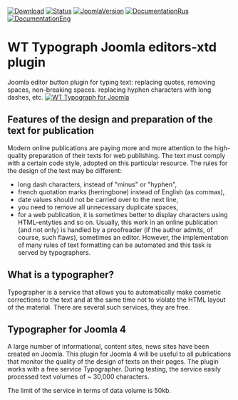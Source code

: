 [![Download](https://img.shields.io/github/release/sergeytolkachyov/WT-Typograph-joomla-editors-xtd-plugin.svg?label=download)](https://web-tolk.ru/en/get.html?element=wttypograph)
[![Status](https://img.shields.io/badge/Status-stable-green.svg)]() [![JoomlaVersion](https://img.shields.io/badge/Joomla-4.0-orange.svg)]() [![DocumentationRus](https://img.shields.io/badge/Documentation-rus-blue.svg)](https://web-tolk.ru/dev/joomla-plugins/wt-typograph.html?utm_source=github) [![DocumentationEng](https://img.shields.io/badge/Documentation-eng-blueviolet.svg)](https://web-tolk.ru/en/dev/joomla-plugins/wt-typograph.html?utm_source=github)

# WT Typograph Joomla editors-xtd plugin
Joomla editor button plugin for typing text: replacing quotes, removing spaces, non-breaking spaces. replacing hyphen characters with long dashes, etc.
[![WT Typograph for Joomla](https://web-tolk.ru/images/development/joomla/plugins/wttypograph-editors-xtd/1-ru.webp)](https://web-tolk.ru/en/dev/joomla-plugins/wt-typograph.html)
## Features of the design and preparation of the text for publication
Modern online publications are paying more and more attention to the high-quality preparation of their texts for web publishing. The text must comply with a certain code style, adopted on this particular resource. The rules for the design of the text may be different:
- long dash characters, instead of "minus" or "hyphen",
- french quotation marks (herringbone) instead of English (as commas),
- date values should not be carried over to the next line,
- you need to remove all unnecessary duplicate spaces,
- for a web publication, it is sometimes better to display characters using HTML-entyties
and so on. Usually, this work in an online publication (and not only) is handled by a proofreader (if the author admits, of course, such flaws), sometimes an editor. However, the implementation of many rules of text formatting can be automated and this task is served by typographers.

## What is a typographer?
Typographer is a service that allows you to automatically make cosmetic corrections to the text and at the same time not to violate the HTML layout of the material. There are several such services, they are free.

## Typographer for Joomla 4
A large number of informational, content sites, news sites have been created on Joomla. This plugin for Joomla 4 will be useful to all publications that monitor the quality of the design of texts on their pages. The plugin works with a free service  Typographer. During testing, the service easily processed text volumes of ~ 30,000 characters.

The limit of the service in terms of data volume is 50kb.
